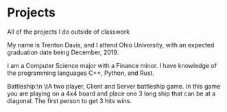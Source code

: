 # Projects
All of the projects I do outside of classwork

My name is Trenton Davis, and I attend Ohio University, with an expected graduation date being December, 2019.

I am a Computer Science major with a Finance minor. I have knowledge of the programming languages C++, Python, and Rust.

Battleship:\n
\tA two player, Client and Server battleship game. In this game you are playing on a 4x4 board and place one 3 long ship that can be at a diagonal. The first person to get 3 hits wins.
